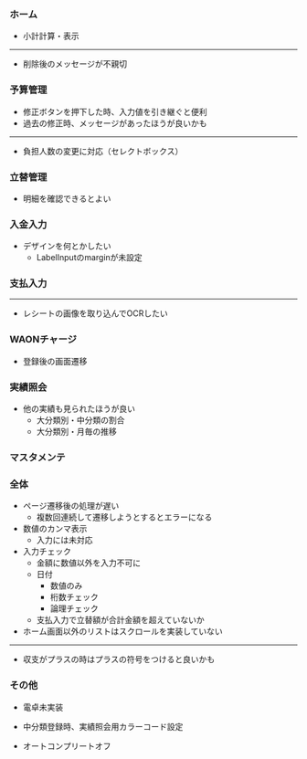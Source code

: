 ### ホーム
- 小計計算・表示
---
- 削除後のメッセージが不親切

### 予算管理
- 修正ボタンを押下した時、入力値を引き継ぐと便利
- 過去の修正時、メッセージがあったほうが良いかも
---
- 負担人数の変更に対応（セレクトボックス）

### 立替管理
- 明細を確認できるとよい

### 入金入力
- デザインを何とかしたい
    - LabelInputのmarginが未設定

### 支払入力
---
- レシートの画像を取り込んでOCRしたい

### WAONチャージ
- 登録後の画面遷移

### 実績照会
- 他の実績も見られたほうが良い
    - 大分類別・中分類の割合
    - 大分類別・月毎の推移

### マスタメンテ

### 全体
- ページ遷移後の処理が遅い
    - 複数回連続して遷移しようとするとエラーになる
- 数値のカンマ表示
    - 入力には未対応
- 入力チェック
    - 金額に数値以外を入力不可に
    - 日付
        - 数値のみ
        - 桁数チェック
        - 論理チェック
    - 支払入力で立替額が合計金額を超えていないか
- ホーム画面以外のリストはスクロールを実装していない
---
- 収支がプラスの時はプラスの符号をつけると良いかも

### その他
- 電卓未実装


- 中分類登録時、実績照会用カラーコード設定
- オートコンプリートオフ
